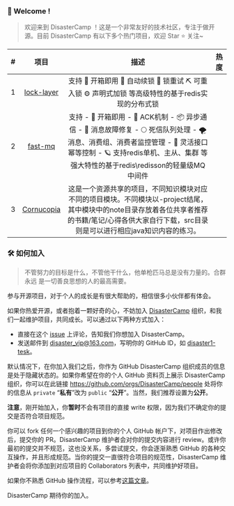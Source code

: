 ### 👋 Welcome !

> 欢迎来到 DisasterCamp ！这是一个非常友好的技术社区，专注于做开源。目前 DisasterCamp 有以下多个热门项目，欢迎 Star ⭐ 关注~

|  #   |                           项目                           |                             描述                             | 热度 |
| :--: | :------------------------------------------------------: | :----------------------------------------------------------: | :--: |
|  1   | [lock-layer](https://github.com/DisasterCamp/lock-layer) | 支持 🚀 开箱即用 🍄 自动续锁 🔆 锁重试 ⛏️ 可重入锁 ⚙️ 声明式加锁 等高级特性的基于redis实现的分布式锁 |      |
|  2   |    [fast-mq](https://github.com/DisasterCamp/fast-mq)    | 支持 - 🚀 开箱即用 - 🔆 ACK机制 - 📦 异步通信 - 🎨 消息故障修复 - 🌕 死信队列处理 - 🌪️ 消息、消费组、消费者监控管理 - 💫 灵活接口幂等控制 - 🪐 支持redis单机、主从、集群 等强大特性的基于redis\redisson的轻量级MQ中间件 |      |
|  3   |    [Cornucopia](https://gitee.com/disaster_-camp/Cornucopia)    | 这是一个资源共享的项目，不同知识模块对应不同的项目模块。不同模块以-project结尾，其中模块中的note目录存放着各位共享者推荐的书籍/笔记/心得各供大家自行下载，src目录则是可以进行相应java知识内容的练习。 |      |


### 🛠️ 如何加入

> 不管努力的目标是什么，不管他干什么，他单枪匹马总是没有力量的。合群永远 是一切善良思想的人的最高需要。

参与开源项目，对于个人的成长是有很大帮助的，相信很多小伙伴都有体会。

如果你热爱开源，或者抱着一颗好奇的心，不妨加入 [DisasterCamp](https://github.com/DisasterCamp) 组织，和我们一起维护项目，共同成长。可以通过以下两种方式加入：

- 直接在这个 [issue](https://github.com/DisasterCamp/.github/issues/1) 上评论，告知我们你想加入 DisasterCamp。
- 发送邮件到 [disaster_vip@163.com](mailto:contact@yanglibin.info?Subject=加入Doocs开源组织)，写明你的 GitHub ID，如 [disaster1-tesk](https://github.com/disaster1-tesk)。

默认情况下，在你加入我们之后，你作为 GitHub DisasterCamp 组织成员的信息是处于隐藏状态的。如果你希望在你的个人 GitHub 资料页上展示 DisasterCamp 组织，你可以在此链接 https://github.com/orgs/DisasterCamp/people 处将你的信息从 `private` “**私有**”改为 `public` “**公开**”。当然，我们推荐设置为**公开**。

**注意**，刚开始加入，你**暂时**不会有项目的直接 write 权限，因为我们不确定你的提交是否符合项目规范。

你可以 fork 任何一个感兴趣的项目到你的个人 GitHub 帐户下，对项目作出修改后，提交你的 PR。DisasterCamp 维护者会对你的提交内容进行 review。或许你最初的提交并不规范，这也没关系，多尝试提交，你会逐渐熟悉 GitHub 的各种交互操作，并且形成规范。当你的提交一直很符合项目的规范性，DisasterCamp 维护者会将你添加到对应项目的 Collaborators 列表中，共同维护好项目。

如果你不熟悉 GitHub 操作流程，可以参考[这篇文章](https://github.com/firstcontributions/first-contributions/blob/main/translations/README.zh-cn.md)。

DisasterCamp 期待你的加入。
